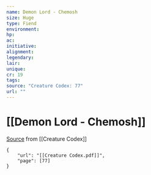 ```yaml
---
name: Demon Lord - Chemosh
size: Huge
type: Fiend
environment: 
hp: 
ac: 
initiative: 
alignment: 
legendary: 
lair: 
unique: 
cr: 19
tags: 
source: "Creature Codex: 77"
url: ""
---
```

# [[Demon Lord - Chemosh]]

[Source](zotero://open-pdf/library/items/NTNKJRHG?page=77) from [[Creature Codex]]

```pdf
{
	"url": "[[Creature Codex.pdf]]",
	"page": [77]
}
```

